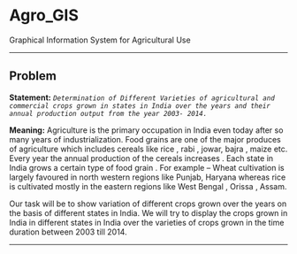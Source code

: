 # Agro_GIS
Graphical Information System for Agricultural Use

---
## Problem
**Statement:**
_`Determination of Different Varieties of agricultural and commercial crops grown in states in India
over the years and their annual production output from the year 2003- 2014.`_

**Meaning:**
Agriculture is the primary occupation in India even today after so many years of industrialization.
Food grains are one of the major produces of agriculture which includes cereals like rice , rabi ,
jowar, bajra , maize etc. Every year the annual production of the cereals increases . Each state in
India grows a certain type of food grain . For example – Wheat cultivation is largely favoured in north
western regions like Punjab, Haryana whereas rice is cultivated mostly in the eastern regions like
West Bengal , Orissa , Assam.

Our task will be to show variation of different crops grown over the years on the basis of different
states in India. We will try to display the crops grown in India in different states in India over the
varieties of crops grown in the time duration between 2003 till 2014.

---
